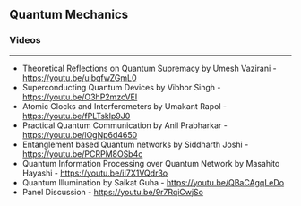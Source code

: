 
## Quantum Mechanics


### Videos
---

*  Theoretical Reflections on Quantum Supremacy by Umesh Vazirani - https://youtu.be/uibqfwZGmL0
*  Superconducting Quantum Devices by Vibhor Singh - https://youtu.be/O3hP2mzcVEI
*  Atomic Clocks and Interferometers by Umakant Rapol - https://youtu.be/fPLTsklp9J0
*  Practical Quantum Communication by Anil Prabharkar - https://youtu.be/lOgNp6d4650
*  Entanglement based Quantum networks by Siddharth Joshi - https://youtu.be/PCRPM8OSb4c
*  Quantum Information Processing over Quantum Network by Masahito Hayashi - https://youtu.be/iI7X1VQdr3o
*  Quantum Illumination by Saikat Guha - https://youtu.be/QBaCAgqLeDo
*  Panel Discussion  - https://youtu.be/9r7RqiCwjSo




